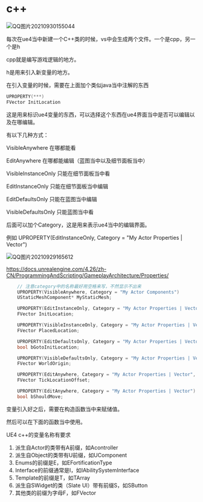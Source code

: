 # c++



![QQ图片20210930155044](F:\MyNotes\UE4\c++\QQ图片20210930155044.png)





每次在ue4当中新建一个C++类的时候，vs中会生成两个文件。一个是cpp，另一个是h

cpp就是编写游戏逻辑的地方。

h是用来引入新变量的地方。



在引入变量的时候，需要在上面加个类似java当中注解的东西

```c++
UPROPERTY(***)
FVector InitLocation
```

这是用来标识ue4变量的东西，可以选择这个东西在ue4界面当中是否可以编辑以及在哪编辑。

有以下几种方式：

VisibleAnywhere 在哪都能看

EditAnywhere	在哪都能编辑（蓝图当中以及细节面板当中）



VisibleInstanceOnly 只能在细节面板当中看

EditInstanceOnly 只能在细节面板当中编辑



EditDefaultsOnly 只能在蓝图当中编辑

VisibleDefaultsOnly 只能蓝图当中看



后面可以加个Category，这是用来表示ue4当中的编辑界面。

例如 UPROPERTY(EditInstanceOnly, Category = "My Actor Properties | Vector")

![QQ图片20210929165612](F:\MyNotes\UE4\c++\QQ图片20210929165612.png)



https://docs.unrealengine.com/4.26/zh-CN/ProgrammingAndScripting/GameplayArchitecture/Properties/

```c++
	// 注意category中的名称最好用空格来写，不然显示不出来
	UPROPERTY(VisibleAnywhere, Category = "My Actor Components")
	UStaticMeshComponent* MyStaticMesh;

	UPROPERTY(EditInstanceOnly, Category = "My Actor Properties | Vector")
	FVector InitLocation;

	UPROPERTY(VisibleInstanceOnly, Category = "My Actor Properties | Vector")
	FVector PlacedLocation;

	UPROPERTY(EditDefaultsOnly, Category = "My Actor Properties | Vector")
	bool bGotoInitLocation;

	UPROPERTY(VisibleDefaultsOnly, Category = "My Actor Properties | Vector")
	FVector WorldOrigin;

	UPROPERTY(EditAnywhere, Category = "My Actor Properties | Vector", meta = (ClampMin = -5.0f, ClampMax = 5.0f, UIMin = -5.0f, UIMax = 5.0f))
	FVector TickLocationOffset;

	UPROPERTY(EditAnywhere, Category = "My Actor Properties | Vector")
	bool bShouldMove;
```





变量引入好之后，需要在构造函数当中来赋储值。

然后可以在下面的函数当中使用。



UE4 c++的变量名称有要求

1. 派生自Actor的类带有A前缀，如Acontroller
2. 派生自Object的类带有U前缀，如UComponent
3. Enums的前缀是E，如EFortificationType
4. Interface的前缀通常是I，如IAbilitySystemInterface
5. Template的前缀是T，如TArray
6. 派生自SWidget的类（Slate UI）带有前缀S，如SButton
7. 其他类的前缀为字母F，如FVector

